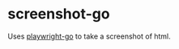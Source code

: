 # screenshot-go

Uses [playwright-go](https://github.com/mxschmitt/playwright-go) to take a screenshot of html.
